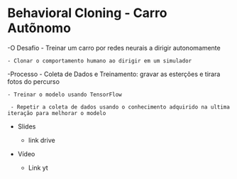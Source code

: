 
# Behavioral Cloning - Carro Autõnomo

-O Desafio
    - Treinar um carro por redes neurais a dirigir autonomamente
    
    - Clonar o comportamento humano ao dirigir em um simulador
    
 -Processo
    - Coleta de Dados e Treinamento: gravar as esterções e tirara fotos do percurso
    
    - Treinar o modelo usando TensorFlow
    
     - Repetir a coleta de dados usando o conhecimento adquirido na ultima iteração para melhorar o modelo

- Slides 
     - link drive
     
- Vídeo
     - Link yt
